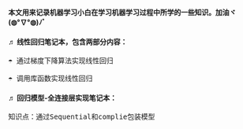 **本文用来记录机器学习小白在学习机器学习过程中所学的一些知识。加油ヾ(◍°∇°◍)ﾉﾞ**
#### ♬ 线性回归笔记本，包含两部分内容：<br>
<pre>☂ 通过梯度下降算法实现线性回归<br>
☂ 调用库函数实现线性回归</pre>
#### ♬ 回归模型-全连接层实现笔记本：<br>
<pre>知识点：通过Sequential和complie包装模型</pre>
